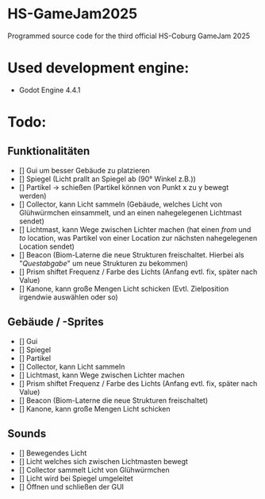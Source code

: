 # HS-GameJam2025
Programmed source code for the third official HS-Coburg GameJam 2025


# Used development engine:
- Godot Engine 4.4.1

# Todo:
## Funktionalitäten
- [] Gui um besser Gebäude zu platzieren 
- [] Spiegel (Licht prallt an Spiegel ab (90° Winkel z.B.))
- [] Partikel -> schießen (Partikel können von Punkt x zu y bewegt werden)
- [] Collector, kann Licht sammeln (Gebäude, welches Licht von Glühwürmchen einsammelt, und an einen nahegelegenen Lichtmast sendet)
- [] Lichtmast, kann Wege zwischen Lichter machen (hat einen *from* und *to* location, was Partikel von einer Location zur nächsten nahegelegenen Location sendet)
- [] Beacon (Biom-Laterne die neue Strukturen freischaltet. Hierbei als "*Questabgabe*" um neue Strukturen zu bekommen)
- [] Prism shiftet Frequenz / Farbe des Lichts (Anfang evtl. fix, später nach Value)
- [] Kanone, kann große Mengen Licht schicken (Evtl. Zielposition irgendwie auswählen oder so)

## Gebäude / -Sprites
- [] Gui 
- [] Spiegel
- [] Partikel
- [] Collector, kann Licht sammeln
- [] Lichtmast, kann Wege zwischen Lichter machen
- [] Prism shiftet Frequenz / Farbe des Lichts (Anfang evtl. fix, später nach Value)
- [] Beacon (Biom-Laterne die neue Strukturen freischaltet)
- [] Kanone, kann große Mengen Licht schicken

## Sounds
- [] Bewegendes Licht
- [] Licht welches sich zwischen Lichtmasten bewegt
- [] Collector sammelt Licht von Glühwürmchen
- [] Licht wird bei Spiegel umgeleitet
- [] Öffnen und schließen der GUI
